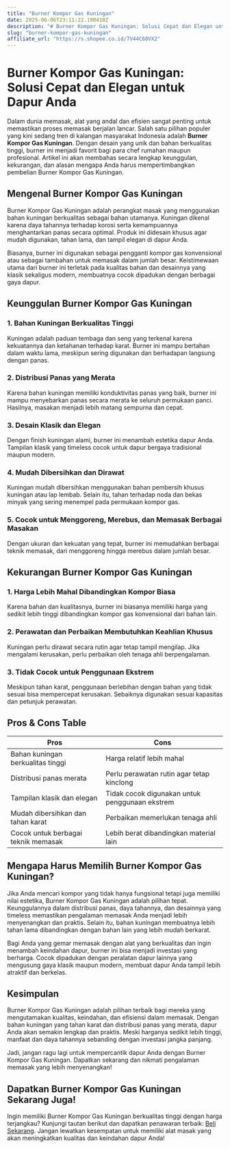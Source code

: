 ```yaml
---
title: "Burner Kompor Gas Kuningan"
date: 2025-06-06T23:11:22.190410Z
description: "# Burner Kompor Gas Kuningan: Solusi Cepat dan Elegan untuk Dapur Anda..."
slug: "burner-kompor-gas-kuningan"
affiliate_url: "https://s.shopee.co.id/7V44C68VX2"
---
```

# Burner Kompor Gas Kuningan: Solusi Cepat dan Elegan untuk Dapur Anda

Dalam dunia memasak, alat yang andal dan efisien sangat penting untuk memastikan proses memasak berjalan lancar. Salah satu pilihan populer yang kini sedang tren di kalangan masyarakat Indonesia adalah **Burner Kompor Gas Kuningan**. Dengan desain yang unik dan bahan berkualitas tinggi, burner ini menjadi favorit bagi para chef rumahan maupun profesional. Artikel ini akan membahas secara lengkap keunggulan, kekurangan, dan alasan mengapa Anda harus mempertimbangkan pembelian Burner Kompor Gas Kuningan.

## Mengenal Burner Kompor Gas Kuningan

Burner Kompor Gas Kuningan adalah perangkat masak yang menggunakan bahan kuningan berkualitas sebagai bahan utamanya. Kuningan dikenal karena daya tahannya terhadap korosi serta kemampuannya menghantarkan panas secara optimal. Produk ini didesain khusus agar mudah digunakan, tahan lama, dan tampil elegan di dapur Anda.

Biasanya, burner ini digunakan sebagai pengganti kompor gas konvensional atau sebagai tambahan untuk memasak dalam jumlah besar. Keistimewaan utama dari burner ini terletak pada kualitas bahan dan desainnya yang klasik sekaligus modern, membuatnya cocok dipadukan dengan berbagai gaya dapur.

## Keunggulan Burner Kompor Gas Kuningan

### 1. Bahan Kuningan Berkualitas Tinggi
Kuningan adalah paduan tembaga dan seng yang terkenal karena kekuatannya dan ketahanan terhadap karat. Burner ini mampu bertahan dalam waktu lama, meskipun sering digunakan dan berhadapan langsung dengan panas.

### 2. Distribusi Panas yang Merata
Karena bahan kuningan memiliki konduktivitas panas yang baik, burner ini mampu menyebarkan panas secara merata ke seluruh permukaan panci. Hasilnya, masakan menjadi lebih matang sempurna dan cepat.

### 3. Desain Klasik dan Elegan
Dengan finish kuningan alami, burner ini menambah estetika dapur Anda. Tampilan klasik yang timeless cocok untuk dapur bergaya tradisional maupun modern.

### 4. Mudah Dibersihkan dan Dirawat
Kuningan mudah dibersihkan menggunakan bahan pembersih khusus kuningan atau lap lembab. Selain itu, tahan terhadap noda dan bekas minyak yang sering menempel pada permukaan kompor gas.

### 5. Cocok untuk Menggoreng, Merebus, dan Memasak Berbagai Masakan
Dengan ukuran dan kekuatan yang tepat, burner ini memudahkan berbagai teknik memasak, dari menggoreng hingga merebus dalam jumlah besar.

## Kekurangan Burner Kompor Gas Kuningan

### 1. Harga Lebih Mahal Dibandingkan Kompor Biasa
Karena bahan dan kualitasnya, burner ini biasanya memiliki harga yang sedikit lebih tinggi dibandingkan kompor gas konvensional dari bahan lain.

### 2. Perawatan dan Perbaikan Membutuhkan Keahlian Khusus
Kuningan perlu dirawat secara rutin agar tetap tampil mengilap. Jika mengalami kerusakan, perlu perbaikan oleh tenaga ahli berpengalaman.

### 3. Tidak Cocok untuk Penggunaan Ekstrem
Meskipun tahan karat, penggunaan berlebihan dengan bahan yang tidak sesuai bisa mempercepat kerusakan. Sebaiknya digunakan sesuai kapasitas dan petunjuk perawatan.

## Pros & Cons Table

| **Pros**                                   | **Cons**                                    |
|--------------------------------------------|--------------------------------------------|
| Bahan kuningan berkualitas tinggi        | Harga relatif lebih mahal               |
| Distribusi panas merata                   | Perlu perawatan rutin agar tetap kinclong |
| Tampilan klasik dan elegan               | Tidak cocok digunakan untuk penggunaan ekstrem |
| Mudah dibersihkan dan tahan karat      | Perbaikan memerlukan tenaga ahli       |
| Cocok untuk berbagai teknik memasak     | Lebih berat dibandingkan material lain |

## Mengapa Harus Memilih Burner Kompor Gas Kuningan?

Jika Anda mencari kompor yang tidak hanya fungsional tetapi juga memiliki nilai estetika, Burner Kompor Gas Kuningan adalah pilihan tepat. Keunggulannya dalam distribusi panas, daya tahannya, dan desainnya yang timeless memastikan pengalaman memasak Anda menjadi lebih menyenangkan dan praktis. Selain itu, bahan kuningan membuatnya lebih tahan lama dibandingkan dengan bahan lain yang lebih mudah berkarat.

Bagi Anda yang gemar memasak dengan alat yang berkualitas dan ingin menambah keindahan dapur, burner ini bisa menjadi investasi yang berharga. Cocok dipadukan dengan peralatan dapur lainnya yang mengusung gaya klasik maupun modern, membuat dapur Anda tampil lebih atraktif dan berkelas.

## Kesimpulan

Burner Kompor Gas Kuningan adalah pilihan terbaik bagi mereka yang mengutamakan kualitas, keindahan, dan efisiensi dalam memasak. Dengan bahan kuningan yang tahan karat dan distribusi panas yang merata, dapur Anda akan semakin lengkap dan praktis. Meski harganya sedikit lebih tinggi, manfaat dan daya tahannya sebanding dengan investasi jangka panjang.

Jadi, jangan ragu lagi untuk mempercantik dapur Anda dengan Burner Kompor Gas Kuningan. Dapatkan sekarang dan nikmati pengalaman memasak yang lebih menyenangkan!

## Dapatkan Burner Kompor Gas Kuningan Sekarang Juga!

Ingin memiliki Burner Kompor Gas Kuningan berkualitas tinggi dengan harga terjangkau? Kunjungi tautan berikut dan dapatkan penawaran terbaik: [Beli Sekarang](https://s.shopee.co.id/7V44C68VX2). Jangan lewatkan kesempatan untuk memiliki alat masak yang akan meningkatkan kualitas dan keindahan dapur Anda!